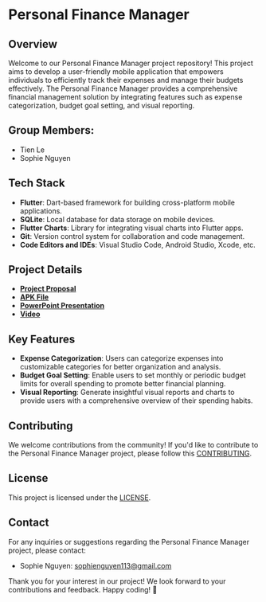 # Personal Finance Manager

## Overview

Welcome to our Personal Finance Manager project repository! This project aims to develop a user-friendly mobile application that empowers individuals to efficiently track their expenses and manage their budgets effectively. The Personal Finance Manager provides a comprehensive financial management solution by integrating features such as expense categorization, budget goal setting, and visual reporting.

## Group Members:

- Tien Le
- Sophie Nguyen

## Tech Stack

- **Flutter**: Dart-based framework for building cross-platform mobile applications.
- **SQLite**: Local database for data storage on mobile devices.
- **Flutter Charts**: Library for integrating visual charts into Flutter apps.
- **Git**: Version control system for collaboration and code management.
- **Code Editors and IDEs**: Visual Studio Code, Android Studio, Xcode, etc.

## Project Details

- [**Project Proposal**]()
- [**APK File**]()
- [**PowerPoint Presentation**]()
- [**Video**]()

## Key Features

- **Expense Categorization**: Users can categorize expenses into customizable categories for better organization and analysis.
- **Budget Goal Setting**: Enable users to set monthly or periodic budget limits for overall spending to promote better financial planning.
- **Visual Reporting**: Generate insightful visual reports and charts to provide users with a comprehensive overview of their spending habits.

## Contributing

We welcome contributions from the community! If you'd like to contribute to the Personal Finance Manager project, please follow this [CONTRIBUTING](https://github.com/SophieNguyen113/Personal-Finance-Manager/blob/main/CONTRIBUTING.md).

## License

This project is licensed under the [LICENSE](https://github.com/SophieNguyen113/Personal-Finance-Manager/blob/main/LICENSE).

## Contact

For any inquiries or suggestions regarding the Personal Finance Manager project, please contact:

- Sophie Nguyen: [sophienguyen113@gmail.com](mailto:sophienguyen113@gmail.com)

Thank you for your interest in our project! We look forward to your contributions and feedback. Happy coding! 🚀
